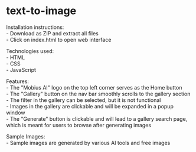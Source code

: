 # text-to-image
Installation instructions:  
    - Download as ZIP and extract all files  
    - Click on index.html to open web interface

Technologies used:  
    - HTML  
    - CSS  
    - JavaScript  

Features:  
    - The "Mobius AI" logo on the top left corner serves as the Home button  
    - The "Gallery" button on the nav bar smoothly scrolls to the gallery section  
    - The filter in the gallery can be selected, but it is not functional  
    - Images in the gallery are clickable and will be expanded in a popup window  
    - The "Generate" button is clickable and will lead to a gallery search page, which is meant for users to browse after generating images  

Sample Images:  
    - Sample images are generated by various AI tools and free images
